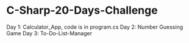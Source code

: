 # C-Sharp-20-Days-Challenge
Day 1: Calculator_App, code is in program.cs
Day 2: Number Guessing Game
Day 3: To-Do-List-Manager
